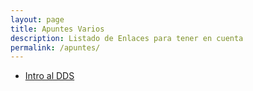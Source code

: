 ```yaml
---
layout: page
title: Apuntes Varios
description: Listado de Enlaces para tener en cuenta
permalink: /apuntes/
---
```

- [Intro al DDS](https://docs.google.com/document/d/10X8VbMkvJ99JOzH2LuIF2DfGQ55IZpO3ba7eT28Ot4o/edit?tab=t.0#heading=h.kgjpx7du1c07)

